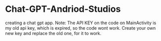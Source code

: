 # Chat-GPT-Andriod-Studios
creating a chat gpt app.
Note: The API KEY on the code on MainActivity is my old api key, which is expired, so the code wont work. Create your own new key and replace the old one, for it to work.
